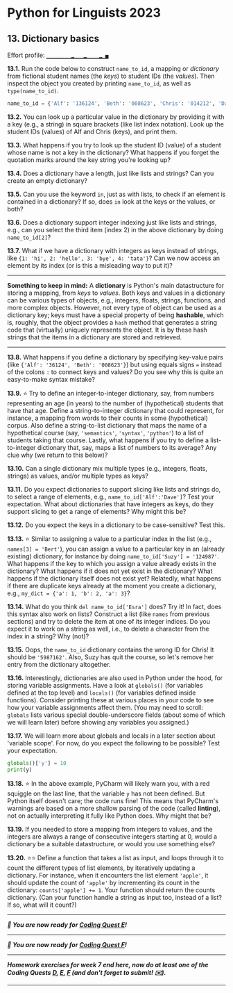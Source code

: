 # Python for Linguists 2023

## 13. Dictionary basics

Effort profile: `▁▁▁▁▁▁▁▁▂▁▁▁▂▁▁▁▁▂▁▅` 


**13.1.** Run the code below to construct `name_to_id`, a mapping or _dictionary_ from fictional student names (the _keys_) to student IDs (the _values_). Then inspect the object you created by printing `name_to_id`, as well as `type(name_to_id)`.

```python
name_to_id = {'Alf': '136124', 'Beth': '008623', 'Chris': '014212', 'Dave': '9123785', 'Esra': '978123'}
```


**13.2.** You can look up a particular value in the dictionary by providing it with a key (e.g., a string) in square brackets (like list index notation). Look up the student IDs (values) of Alf and Chris (keys), and print them.

**13.3.** What happens if you try to look up the student ID (value) of a student whose name is not a key in the dictionary? What happens if you forget the quotation marks around the key string you're looking up?

**13.4.** Does a dictionary have a length, just like lists and strings? Can you create an empty dictionary?

**13.5.** Can you use the keyword `in`, just as with lists, to check if an element is contained in a dictionary? If so, does `in` look at the keys or the values, or both?

**13.6.** Does a dictionary support integer indexing just like lists and strings, e.g., can you select the third item (index 2) in the above dictionary by doing `name_to_id[2]`?

**13.7.** What if we have a dictionary with integers as keys instead of strings, like `{1: 'hi', 2: 'hello', 3: 'bye', 4: 'tata'}`? Can we now access an element by its index (or is this a misleading way to put it)?

- - - - - -
**Something to keep in mind:** A **dictionary** is Python's main datastructure for storing a mapping, from _keys_ to _values_. Both keys and values in a dictionary can be various types of objects, e.g., integers, floats, strings, functions, and more complex objects. However, not every type of object can be used as a dictionary key; keys must have a special property of being **hashable**, which is, roughly, that the object provides a `hash` method that generates a string code that (virtually) uniquely represents the object. It is by these hash strings that the items in a dictionary are stored and retrieved.
- - - - -

**13.8.** What happens if you define a dictionary by specifying key-value pairs (like `{'Alf': '36124', 'Beth': '008623'}`) but using equals signs `=` instead of the colons `:` to connect keys and values? Do you see why this is quite an easy-to-make syntax mistake?

**13.9.** ⭐ Try to define an integer-to-integer dictionary, say, from numbers representing an age (in years) to the number of (hypothetical) students that have that age. Define a string-to-integer dictionary that could represent, for instance, a mapping from words to their counts in some (hypothetical) corpus. Also define a string-to-list dictionary that maps the name of a hypothetical course (say, `'semantics'`, `'syntax'`, `'python'`) to a list of students taking that course. Lastly, what happens if you try to define a list-to-integer dictionary that, say, maps a list of numbers to its average? Any clue why (we return to this below)?

**13.10.** Can a single dictionary mix multiple types (e.g., integers, floats, strings) as values, and/or multiple types as keys?

**13.11.** Do you expect dictionaries to support slicing like lists and strings do, to select a range of elements, e.g., `name_to_id['Alf':'Dave']`? Test your expectation. What about dictionaries that have integers as keys, do they support slicing to get a range of elements? Why might this be?

**13.12.** Do you expect the keys in a dictionary to be case-sensitive? Test this.


**13.13.** ⭐ Similar to assigning a value to a particular index in the list (e.g., `names[3] = 'Bert'`), you can assign a value to a particular key in an (already existing) dictionary, for instance by doing `name_to_id['Suzy'] = '124987'`. What happens if the key to which you assign a value already exists in the dictionary? What happens if it does not yet exist in the dictionary? What happens if the dictionary itself does not exist yet? Relatedly, what happens if there are duplicate keys already at the moment you create a dictionary, e.g., `my_dict = {'a': 1, 'b': 2, 'a': 3}`?

**13.14.** What do you think `del name_to_id['Esra']` does? Try it! In fact, does this syntax also work on lists? Construct a list (like `names` from previous sections) and try to delete the item at one of its integer indices. Do you expect it to work on a string as well, i.e., to delete a character from the index in a string? Why (not)?

**13.15.** Oops, the `name_to_id` dictionary contains the wrong ID for Chris! It should be `'5987162'`. Also, Suzy has quit the course, so let's remove her entry from the dictionary altogether.


**13.16.** Interestingly, dictionaries are also used in Python under the hood, for storing variable assignments. Have a look at `globals()` (for variables defined at the top level) and `locals()` (for variables defined inside functions). Consider printing these at various places in your code to see how your variable assignments affect them. (You may need to scroll: `globals` lists various special double-underscore fields (about some of which we will learn later) before showing any variables you assigned.) 

**13.17.** We will learn more about globals and locals in a later section about 'variable scope'. For now, do you expect the following to be possible? Test your expectation.

```python
globals()['y'] = 10
print(y)
```


**13.18.** ⭐ In the above example, PyCharm will likely warn you, with a red squiggle on the last line, that the variable `y` has not been defined. But Python itself doesn't care; the code runs fine! This means that PyCharm's warnings are based on a more shallow parsing of the code (called **linting**), not on actually interpreting it fully like Python does. Why might that be?



**13.19.** If you needed to store a mapping from integers to values, and the integers are always a range of consecutive integers starting at 0, would a dictionary be a suitable datastructure, or would you use something else?


**13.20.** ⭐⭐ Define a function that takes a list as input, and loops through it to count the different types of list elements, by iteratively updating a dictionary. For instance, when it encounters the list element `'apple'`, it should update the count of `'apple'` by incrementing its count in the dictionary: `counts['apple'] += 1`. Your function should return the counts dictionary. (Can your function handle a string as input too, instead of a list? If so, what will it count?)





-----

**_🦭 You are now ready for [Coding Quest E](../quests/E_question_classification.md)!_**

-----

**_🐙 You are now ready for [Coding Quest F](../quests/F_feature_structures.md)!_**

-------

**_Homework exercises for week 7 end here, now do at least one of the Coding Quests [D](../quests/D_trees.md), [E](../quests/E_question_classification.md), [F](../quests/F_feature_structures.md) (and don't forget to submit! ✉️)._**

-------

